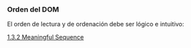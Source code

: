 ### Orden del DOM

El orden de lectura y de ordenación debe ser lógico e intuitivo:

[1.3.2 Meaningful Sequence](https://webaim.org/standards/wcag/checklist#sc1.3.2)